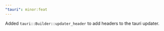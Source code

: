 ```yaml
---
"tauri": minor:feat
---
```


Added `tauri::Builder::updater_header` to add headers to the tauri updater.
